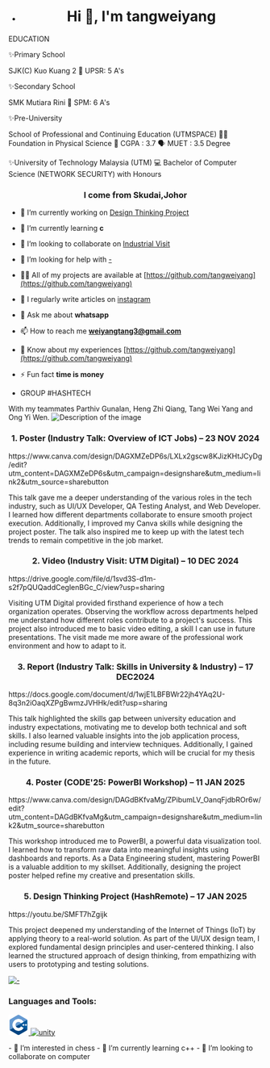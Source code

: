 - <h1 align="center">Hi 👋, I'm tangweiyang</h1>
EDUCATION

✨Primary School

 SJK(C) Kuo Kuang 2
📝 UPSR: 5 A's

✨Secondary School

SMK Mutiara Rini
📝 SPM: 6 A's

✨Pre-University

 School of Professional and Continuing Education (UTMSPACE)
👨‍🎓 Foundation in Physical Science
📝 CGPA : 3.7
🗣️ MUET : 3.5
Degree

✨University of Technology Malaysia (UTM)
💻 Bachelor of Computer Science (NETWORK SECURITY) with Honours
<h3 align="center">I come from Skudai,Johor</h3>

- 🔭 I’m currently working on [Design Thinking Project](https://youtu.be/SMFT7hZgijk)

- 🌱 I’m currently learning **c**

- 👯 I’m looking to collaborate on [Industrial Visit](https://drive.google.com/file/d/1svd3S-d1m-s2f7pQUQaddCeglenBGc_C/view?usp=sharing)

- 🤝 I’m looking for help with [-](-)

- 👨‍💻 All of my projects are available at [https://github.com/tangweiyang](https://github.com/tangweiyang)

- 📝 I regularly write articles on [instagram](instagram)

- 💬 Ask me about **whatsapp**

- 📫 How to reach me **weiyangtang3@gmail.com**

- 📄 Know about my experiences [https://github.com/tangweiyang](https://github.com/tangweiyang)

- ⚡ Fun fact **time is money**
- GROUP #HASHTECH 

With my teammates Parthiv Gunalan, Heng Zhi Qiang, Tang Wei Yang and Ong Yi Wen.
<img src="WhatsApp Image 2025-01-20 at 21 39 08_adc9cb40" alt="Description of the image" width="500" height="auto">
<h3 align="center">1. Poster (Industry Talk: Overview of ICT Jobs) – 23 NOV 2024</h3>https://www.canva.com/design/DAGXMZeDP6s/LXLx2gscw8KJizKHtJCyDg/edit?utm_content=DAGXMZeDP6s&utm_campaign=designshare&utm_medium=link2&utm_source=sharebutton

This talk gave me a deeper understanding of the various roles in the tech industry, such as UI/UX Developer, QA Testing Analyst, and Web Developer. I learned how different departments collaborate to ensure smooth project execution. Additionally, I improved my Canva skills while designing the project poster. The talk also inspired me to keep up with the latest tech trends to remain competitive in the job market.

<h3 align="center">2. Video (Industry Visit: UTM Digital) – 10 DEC 2024</h3>https://drive.google.com/file/d/1svd3S-d1m-s2f7pQUQaddCeglenBGc_C/view?usp=sharing

Visiting UTM Digital provided firsthand experience of how a tech organization operates. Observing the workflow across departments helped me understand how different roles contribute to a project's success. This project also introduced me to basic video editing, a skill I can use in future presentations. The visit made me more aware of the professional work environment and how to adapt to it.

<h3 align="center">3. Report (Industry Talk: Skills in University & Industry) – 17 DEC2024</h3>https://docs.google.com/document/d/1wjE1LBFBWr22jh4YAq2U-8q3n2iOaqXZPgBwmzJVHHk/edit?usp=sharing

This talk highlighted the skills gap between university education and industry expectations, motivating me to develop both technical and soft skills. I also learned valuable insights into the job application process, including resume building and interview techniques. Additionally, I gained experience in writing academic reports, which will be crucial for my thesis in the future.

<h3 align="center">4. Poster (CODE'25: PowerBI Workshop) – 11 JAN 2025</h3>https://www.canva.com/design/DAGdBKfvaMg/ZPibumLV_OanqFjdbROr6w/edit?utm_content=DAGdBKfvaMg&utm_campaign=designshare&utm_medium=link2&utm_source=sharebutton

This workshop introduced me to PowerBI, a powerful data visualization tool. I learned how to transform raw data into meaningful insights using dashboards and reports. As a Data Engineering student, mastering PowerBI is a valuable addition to my skillset. Additionally, designing the project poster helped refine my creative and presentation skills.

<h3 align="center">5. Design Thinking Project (HashRemote) – 17 JAN 2025</h3> https://youtu.be/SMFT7hZgijk

This project deepened my understanding of the Internet of Things (IoT) by applying theory to a real-world solution. As part of the UI/UX design team, I explored fundamental design principles and user-centered thinking. I also learned the structured approach of design thinking, from empathizing with users to prototyping and testing solutions.

<a href="/-" target="blank"><img align="center" src="https://raw.githubusercontent.com/rahuldkjain/github-profile-readme-generator/master/src/images/icons/Social/rss.svg" alt="-" height="30" width="40" /></a>
</p>

<h3 align="left">Languages and Tools:</h3>
<p align="left"> <a href="https://www.w3schools.com/cpp/" target="_blank" rel="noreferrer"> <img src="https://raw.githubusercontent.com/devicons/devicon/master/icons/cplusplus/cplusplus-original.svg" alt="cplusplus" width="40" height="40"/> </a> <a href="https://unity.com/" target="_blank" rel="noreferrer"> <img src="https://www.vectorlogo.zone/logos/unity3d/unity3d-icon.svg" alt="unity" width="40" height="40"/> </a> </p>
- 👀 I’m interested in chess
- 🌱 I’m currently learning c++
- 💞️ I’m looking to collaborate on computer

<!---
tangweiyang/tangweiyang is a ✨ special ✨ repository because its `README.md` (this file) appears on your GitHub profile.
You can click the Preview link to take a look at your changes.|
